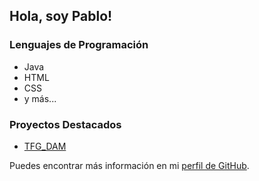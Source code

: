 ## Hola, soy Pablo!
### Lenguajes de Programación
- Java
- HTML
- CSS
- y más...

### Proyectos Destacados
- [TFG_DAM](https://github.com/pabloogt/TFG_DAM)

Puedes encontrar más información en mi [perfil de GitHub](https://github.com/pabloogt).
